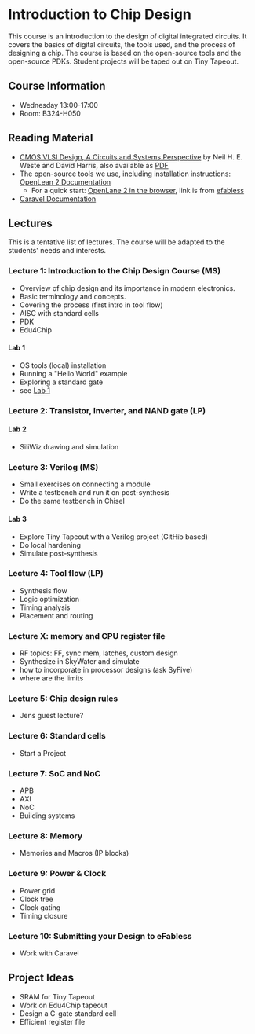 # Introduction to Chip Design

This course is an introduction to the design of digital integrated circuits. It covers the basics of digital circuits, the tools used, and the process of designing a chip. The course is based on the open-source tools and the open-source PDKs. Student projects will be taped out on Tiny Tapeout.

## Course Information

 * Wednesday 13:00-17:00
 * Room: B324-H050

## Reading Material

 * [CMOS VLSI Design, A Circuits and Systems Perspective](https://www.amazon.com/CMOS-VLSI-Design-Circuits-Perspective/dp/0321547748) by Neil H. E. Weste and David Harris, also available as [PDF](https://pages.hmc.edu/harris/cmosvlsi/4e/cmosvlsidesign_4e_fm.pdf)
 * The open-source tools we use, including installation instructions: [OpenLean 2 Documentation](https://openlane2.readthedocs.io/en/latest/)
   - For a quick start: [OpenLane 2 in the browser](https://colab.research.google.com/github/efabless/openlane2/blob/main/notebook.ipynb), link is from [efabless](https://efabless.com/openlane)
 * [Caravel Documentation](https://github.com/efabless/caravel)  

## Lectures

This is a tentative list of lectures. The course will be adapted to the students' needs and interests.

### Lecture 1: Introduction to the Chip Design Course (MS)

- Overview of chip design and its importance in modern electronics.
- Basic terminology and concepts.
- Covering the process (first intro in tool flow)
- AISC with standard cells
- PDK
- Edu4Chip

#### Lab 1

- OS tools (local) installation
- Running a "Hello World" example
- Exploring a standard gate
- see [Lab 1](lab01.md)


### Lecture 2: Transistor, Inverter, and NAND gate (LP)

#### Lab 2

- SiliWiz drawing and simulation

### Lecture 3: Verilog (MS)

- Small exercises on connecting a module
- Write a testbench and run it on post-synthesis
- Do the same testbench in Chisel

#### Lab 3

- Explore Tiny Tapeout with a Verilog project (GitHib based)
- Do local hardening
- Simulate post-synthesis

### Lecture 4: Tool flow (LP)

- Synthesis flow
- Logic optimization
- Timing analysis
- Placement and routing

### Lecture X: memory and CPU register file

- RF topics: FF, sync mem, latches, custom design
- Synthesize in SkyWater and simulate
- how to incorporate in processor designs (ask SyFive)
- where are the limits


### Lecture 5: Chip design rules

- Jens guest lecture?

### Lecture 6: Standard cells

- Start a Project

### Lecture 7: SoC and NoC
- APB
- AXI
- NoC
- Building systems

### Lecture 8: Memory
- Memories and Macros (IP blocks)

### Lecture 9: Power & Clock
- Power grid
- Clock tree
- Clock gating
- Timing closure

### Lecture 10: Submitting your Design to eFabless

- Work with Caravel

## Project Ideas

- SRAM for Tiny Tapeout
- Work on Edu4Chip tapeout
- Design a C-gate standard cell
- Efficient register file
